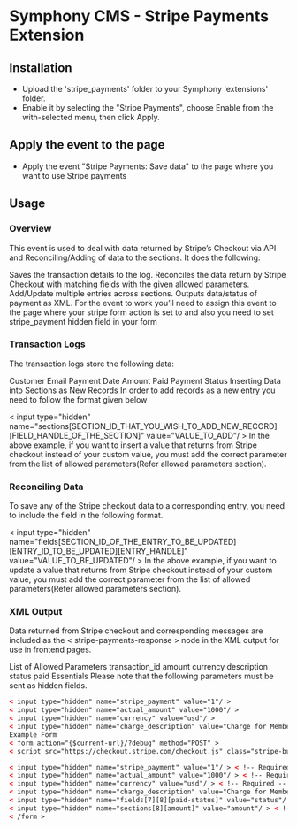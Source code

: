 # Symphony CMS - Stripe Payments Extension

## Installation

- Upload the 'stripe_payments' folder to your Symphony 'extensions' folder.
- Enable it by selecting the "Stripe Payments", choose Enable from the with-selected menu, then click Apply.

## Apply the event to the page

- Apply the event "Stripe Payments: Save data" to the page where you want to use Stripe payments

## Usage

### Overview
This event is used to deal with data returned by Stripe’s Checkout via API and Reconciling/Adding of data to the sections. It does the following:

Saves the transaction details to the log.
Reconciles the data return by Stripe Checkout with matching fields with the given allowed parameters.
Add/Update multiple entries across sections.
Outputs data/status of payment as XML.
For the event to work you’ll need to assign this event to the page where your stripe form action is set to and also you need to set stripe_payment hidden field in your form

### Transaction Logs
The transaction logs store the following data:

Customer Email
Payment Date
Amount Paid
Payment Status
Inserting Data into Sections as New Records
In order to add records as a new entry you need to follow the format given below

< input type="hidden" name="sections[SECTION_ID_THAT_YOU_WISH_TO_ADD_NEW_RECORD][FIELD_HANDLE_OF_THE_SECTION]" value="VALUE_TO_ADD"/ >
In the above example, if you want to insert a value that returns from Stripe checkout instead of your custom value, you must add the correct parameter from the list of allowed parameters(Refer allowed parameters section).

### Reconciling Data
To save any of the Stripe checkout data to a corresponding entry, you need to include the field in the following format.

< input type="hidden" name="fields[SECTION_ID_OF_THE_ENTRY_TO_BE_UPDATED][ENTRY_ID_TO_BE_UPDATED][ENTRY_HANDLE]" value="VALUE_TO_BE_UPDATED"/ >
In the above example, if you want to update a value that returns from Stripe checkout instead of your custom value, you must add the correct parameter from the list of allowed parameters(Refer allowed parameters section).

### XML Output
Data returned from Stripe checkout and corresponding messages are included as the < stripe-payments-response > node in the XML output for use in frontend pages.

List of Allowed Parameters
transaction_id
amount
currency
description
status
paid
Essentials
Please note that the following parameters must be sent as hidden fields.

```html
< input type="hidden" name="stripe_payment" value="1"/ > 
< input type="hidden" name="actual_amount" value="1000"/ > 
< input type="hidden" name="currency" value="usd"/ > 
< input type="hidden" name="charge_description" value="Charge for Member Registration"/ > 
Example Form
< form action="{$current-url}/?debug" method="POST" > 
< script src="https://checkout.stripe.com/checkout.js" class="stripe-button" data-key="{params/stripe-publishable-key}" data-amount="1000" data-name="bliss.org" data-description="Donation" data-image="https://stripe.com/img/documentation/checkout/marketplace.png" data-locale="auto" data-panel-label="{{amount}}" data-currency="GBP" data-zip-code="true" > < /script > 

< input type="hidden" name="stripe_payment" value="1"/ > < !-- Required -- > 
< input type="hidden" name="actual_amount" value="1000"/ > < !-- Required -- > 
< input type="hidden" name="currency" value="usd"/ > < !-- Required -- > 
< input type="hidden" name="charge_description" value="Charge for Member Registration"/ > < !-- Required -- > 
< input type="hidden" name="fields[7][8][paid-status]" value="status"/ > < !-- Update Entry -- > 
< input type="hidden" name="sections[8][amount]" value="amount"/ > < !-- New Entry -- > 
< /form >
```